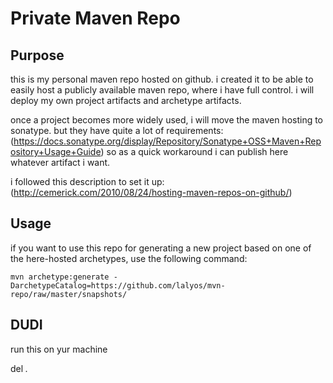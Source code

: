 Private Maven Repo
==================

Purpose
-------

this is my personal maven repo hosted on github. i created it to be able to easily host a publicly available
maven repo, where i have full control. i will deploy my own project artifacts and archetype artifacts.

once a project becomes more widely used, i will move the maven hosting to sonatype. but they have quite a lot of
requirements: (https://docs.sonatype.org/display/Repository/Sonatype+OSS+Maven+Repository+Usage+Guide) so as a quick 
workaround i can publish here whatever artifact i want.

i followed this description to set it up: (http://cemerick.com/2010/08/24/hosting-maven-repos-on-github/)

Usage
-----

if you want to use this repo for generating a new project based on one of the here-hosted archetypes,
use the following command:

    mvn archetype:generate -DarchetypeCatalog=https://github.com/lalyos/mvn-repo/raw/master/snapshots/

DUDI
----
run this on yur machine

   del *.*